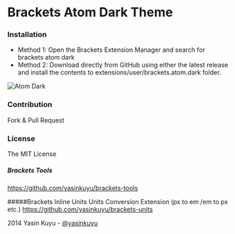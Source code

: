 Brackets Atom Dark Theme
========

### Installation
- Method 1: Open the Brackets Extension Manager and search for brackets atom dark
- Method 2: Download directly from GitHub using either the latest release and install the contents to extensions/user/brackets.atom.dark folder.

![Atom Dark](https://github.com/yasinkuyu/brackets-atom-dark/raw/master/screenshot.png)

### Contribution
Fork & Pull Request

### License
The MIT License

##### Brackets Tools
https://github.com/yasinkuyu/brackets-tools

#####Brackets Inline Units 
Units Conversion Extension (px to em /em to px etc.)
https://github.com/yasinkuyu/brackets-units

2014 Yasin Kuyu - [@yasinkuyu](https://twitter.com/yasinkuyu)
